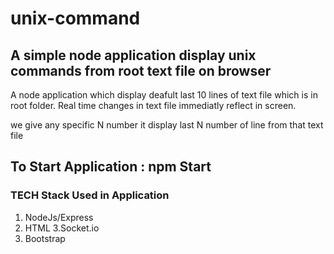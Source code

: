 # unix-command

## A simple node application display unix commands from root text file  on browser

A node application which display deafult last 10 lines of text file which is in root folder. 
Real time changes in text file immediatly reflect in screen.

we give any specific N number it display last N number of line from that text file

## To Start Application : npm Start

### TECH Stack Used in Application
1. NodeJs/Express
2. HTML
3.Socket.io
4. Bootstrap



